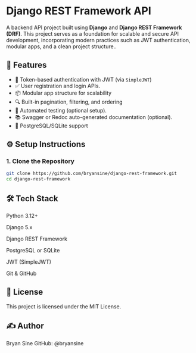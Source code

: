 # Django REST Framework API

A backend API project built using **Django** and **Django REST Framework (DRF)**. This project serves as a foundation for scalable and secure API development, incorporating modern practices such as JWT authentication, modular apps, and a clean project structure..

## 🚀 Features

- 🔐 Token-based authentication with JWT (via `SimpleJWT`)
- ✅ User registration and login APIs.
- 📦 Modular app structure for scalability
- 🔍 Built-in pagination, filtering, and ordering
- 🧪 Automated testing (optional setup).
- 📚 Swagger or Redoc auto-generated documentation (optional).
- 💾 PostgreSQL/SQLite support

## ⚙️ Setup Instructions

### 1. Clone the Repository

```bash
git clone https://github.com/bryansine/django-rest-framework.git
cd django-rest-framework

```

## 🛠️ Tech Stack

Python 3.12+

Django 5.x

Django REST Framework

PostgreSQL or SQLite

JWT (SimpleJWT)

Git & GitHub

## 📄 License
This project is licensed under the MIT License.

## ✍️ Author
Bryan Sine
GitHub: @bryansine